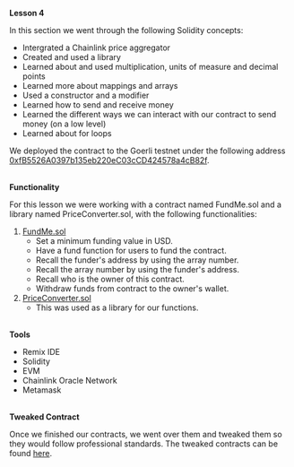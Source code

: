 <b>Lesson 4</b>

In this section we went through the following Solidity concepts:
<ul>
<li>Intergrated a Chainlink price aggregator
<li>Created and used a library
<li>Learned about and used multiplication, units of measure and decimal points
<li>Learned more about mappings and arrays
<li>Used a constructor and a modifier
<li>Learned how to send and receive money
<li>Learned the different ways we can interact with our contract to send money (on a low level)
<li>Learned about for loops
</ul>

We deployed the contract to the Goerli testnet under the following address <a href="https://goerli.etherscan.io/address/0xfb5526a0397b135eb220ec03ccd424578a4cb82f">0xfB5526A0397b135eb220eC03cCD424578a4cB82f</a>.

<br>
<b>Functionality</b>

For this lesson we were working with a contract named FundMe.sol and a library named PriceConverter.sol, with the following functionalities:
<ol>
<li><a href="https://github.com/ans-sigalas/full-blockchain-solidity-course-js/blob/main/lesson-4/FundMe.sol">FundMe.sol</a>
<ul>
<li>Set a minimum funding value in USD.
<li>Have a fund function for users to fund the contract.
<li>Recall the funder's address by using the array number.
<li>Recall the array number by using the funder's address.
<li>Recall who is the owner of this contract.
<li>Withdraw funds from contract to the owner's wallet.
</ul>
<li><a href="https://github.com/ans-sigalas/full-blockchain-solidity-course-js/blob/main/lesson-4/PriceConverter.sol">PriceConverter.sol</a>
<ul>
<li>This was used as a library for our functions.
</ul>
</ol>


<br>
<b>Tools</b>

<ul>
<li>Remix IDE
<li>Solidity
<li>EVM
<li>Chainlink Oracle Network
<li>Metamask
</ul>

<br>
<b>Tweaked Contract</b>

Once we finished our contracts, we went over them and tweaked them so they would follow professional standards.
The tweaked contracts can be found <a href="https://github.com/ans-sigalas/full-blockchain-solidity-course-js/tree/main/lesson-4/tweaked-contract">here</a>.
